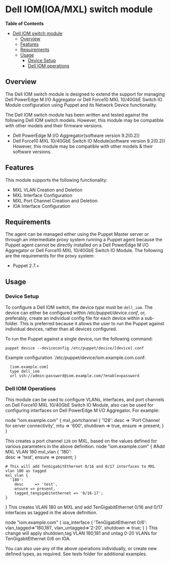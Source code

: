 # Dell IOM(IOA/MXL) switch module

**Table of Contents**

- [Dell IOM switch module](#Dell-IOM-switch-module)
	- [Overview](#overview)
	- [Features](#features)
	- [Requirements](#requirements)
	- [Usage](#usage)
		- [Device Setup](#device-setup)
		- [Dell IOM operations](#Dell-IOM-operations)

## Overview
The Dell IOM switch module is designed to extend the support for managing Dell PowerEdge M I/O Aggregator or Dell Force10 MXL 10/40GbE Switch IO Module configuration using Puppet and its Network Device functionality.

The Dell IOM switch module has been written and tested against the following Dell IOM switch models. However, this module may be compatible with other models and their firmware versions.
- Dell PowerEdge M I/O Aggregator(software version 9.2(0.2))
- Dell Force10 MXL 10/40GbE Switch IO Module(software version 9.2(0.2))
However, this module may be compatible with other models & their software versions.


## Features
This module supports the following functionality:

 * MXL VLAN Creation and Deletion
 * MXL Interface Configuration
 * MXL Port Channel Creation and Deletion
 * IOA Interface Configuration


## Requirements
The agent can be managed either using the Puppet Master server or through an intermediate proxy system running a Puppet agent because the Puppet agent cannot be directly installed on a Dell PowerEdge M I/O Aggregator or Dell Force10 MXL 10/40GbE Switch IO Module.
The following are the requirements for the proxy system:

 * Puppet 2.7.+

## Usage

### Device Setup
To configure a Dell IOM switch, the device *type* must be `dell_iom`.
The device can either be configured within */etc/puppet/device.conf*, or, preferably, create an individual config file for each device within a sub-folder.
This is preferred because it allows the user to run the Puppet against individual devices, rather than all devices configured.

To run the Puppet against a single device, run the following command:

    puppet device --deviceconfig /etc/puppet/device/[device].conf

Example configuration `/etc/puppet/device/iom.example.com.conf:

      [iom.example.com]
      type dell_iom
      url ssh://admin:password@iom.example.com/?enable=password

### Dell IOM Operations
This module can be used to configure VLANs, interfaces, and port channels on Dell Force10 MXL 10/40GbE Switch IO Module, also can be used for configuring interfaces on Dell PowerEdge M I/O Aggregator.
For example: 

node "iom.example.com" {
    mxl_portchannel { '128':
      desc     => 'Port Channel for server connectivity',
      mtu      => '600',
      shutdown => true,
      ensure   => present;
    }
  }

This creates a port channel `128` on MXL, based on the values defined for various parameters in the above definition.
node "iom.example.com" {
	#Add MXL VLAN 180
	mxl_vlan {
	  '180':    	
		desc     => 'test',
		ensure => present;
	}	

	# This will add TenGigabitEthernet 0/16 and 0/17 interfaces to MXL vlan 180 as tagged
	mxl_vlan {
	  '180':    	
		desc     => 'test',
		ensure => present, 
		tagged_tengigabitethernet => '0/16-17';    
	}
}
This creates VLAN 180 on MXL and add TenGigabitEthernet 0/16 and 0/17 interfaces as tagged in the above definition.

node "iom.example.com" {
  ioa_interface { 'TenGigabitEthernet 0/6':
  vlan_tagged=>'180,181',
  vlan_untagged=>'2-20',
  shutdown    => true;
  }
}
This change will  apply shutdown,tag VLAN 180,181 and untag 0-20 VLANs for TenGigabitEthernet 0/6 on IOA.

You can also use any of the above operations individually, or create new defined types, as required. See tests folder for additional examples.




